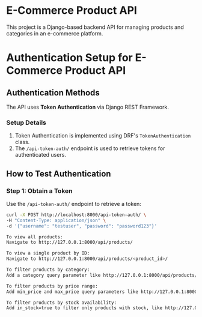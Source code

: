 
# E-Commerce Product API

This project is a Django-based backend API for managing products and categories in an e-commerce platform.



# Authentication Setup for E-Commerce Product API


## Authentication Methods
The API uses **Token Authentication** via Django REST Framework.

### Setup Details
1. Token Authentication is implemented using DRF's `TokenAuthentication` class.
2. The `/api-token-auth/` endpoint is used to retrieve tokens for authenticated users.

## How to Test Authentication
### Step 1: Obtain a Token
Use the `/api-token-auth/` endpoint to retrieve a token:
```bash
curl -X POST http://localhost:8000/api-token-auth/ \
-H "Content-Type: application/json" \
-d '{"username": "testuser", "password": "password123"}'

To view all products:
Navigate to http://127.0.0.1:8000/api/products/

To view a single product by ID:
Navigate to http://127.0.0.1:8000/api/products/<product_id>/

To filter products by category:
Add a category query parameter like http://127.0.0.1:8000/api/products/?category=Electronics

To filter products by price range:
Add min_price and max_price query parameters like http://127.0.0.1:8000/api/products/?min_price=100&max_price=500

To filter products by stock availability:
Add in_stock=true to filter only products with stock, like http://127.0.0.1:8000/api/products/?in_stock=true